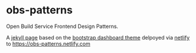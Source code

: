 # obs-patterns
Open Build Service Frontend Design Patterns.

A [jekyll page](https://jekyllrb.com/) based on the [bootstrap dashboard theme](https://getbootstrap.com/docs/4.1/examples/dashboard/) delpoyed via [netlify](https://www.netlify.com/) to https://obs-patterns.netlify.com

